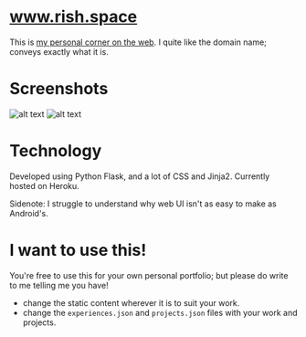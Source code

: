 # www.rish.space

This is [my personal corner on the web](http://rish.space). I quite like the domain name; conveys exactly what it is. 


# Screenshots
![alt text](https://raw.githubusercontent.com/crearo/portfolio/master/screenshots/home.png "home")
![alt text](https://raw.githubusercontent.com/crearo/portfolio/master/screenshots/timeline.png "timeline")

# Technology

Developed using Python Flask, and a lot of CSS and Jinja2.
Currently hosted on Heroku. 

Sidenote: I struggle to understand why web UI isn't as easy to make as Android's.

# I want to use this!

You're free to use this for your own personal portfolio; but please do write to me telling me you have!
 
 - change the static content wherever it is to suit your work.
 - change the `experiences.json` and `projects.json` files with your work and projects. 